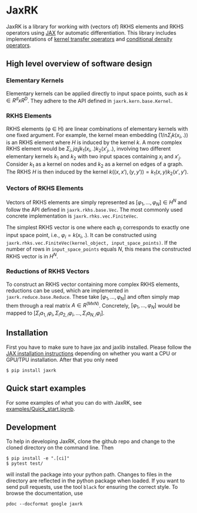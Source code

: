 # JaxRK

JaxRK is a library for working with (vectors of) RKHS elements and RKHS operators using [JAX](https://github.com/google/jax) for automatic differentiation. This library includes implementations of [kernel transfer operators](https://arxiv.org/abs/1712.01572) and [conditional density operators](https://arxiv.org/abs/1905.11255).

## High level overview of software design

### Elementary Kernels
Elementary kernels can be applied directly to input space points, such as $k ∈ R^d x R^D$. They adhere to the API defined in `jaxrk.kern.base.Kernel`.

### RKHS Elements
RKHS elements (φ ∈ H) are linear combinations of elementary kernels with one fixed argument. For example, the kernel mean embedding $(1/n Σ_i k(x_i, .))$ is an RKHS element where $H$ is induced by the kernel $k$. A more complex RKHS element would be $Σ_i,j a_ij k_1(x_i, .) k_2(x'_j, .)$, involving two different elementary kernels $k_1$ and $k_2$ with two input spaces containing $x_i$ and $x'_j$. Consider $k_1$ as a kernel on nodes and $k_2$ as a kernel on edges of a graph. The RKHS $H$ is then induced by the kernel $k((x,x'), (y,y')) = k_1(x, y) k_2(x', y')$.

### Vectors of RKHS Elements
Vectors of RKHS elements are simply represented as $[φ_1, …, φ_N] ∈ H^N$ and follow the API defined in `jaxrk.rkhs.base.Vec`. The most commonly used concrete implementation is `jaxrk.rhks.vec.FiniteVec`.

The simplest RKHS vector is one where each $φ_i$ corresponds to exactly one input space point, i.e., $φ_i = k(x_i, .)$. It can be constructed using `jaxrk.rhks.vec.FiniteVec(kernel_object, input_space_points)`. If the number of rows in `input_space_points` equals $N$, this means the constructed RKHS vector is in $H^N$.

### Reductions of RKHS Vectors
To construct an RKHS vector containing more complex RKHS elements, reductions can be used, which are implemented in `jaxrk.reduce.base.Reduce`. These take $[φ_1, …, φ_N]$ and often simply map them through a real matrix $A ∈ R^(MxN)$. Concretely, $[φ_1, …, φ_N]$ would be mapped to $[Σ_i a_{1,i} φ_i, Σ_i a_{2,i} φ_i, …, Σ_i a_{N,i} φ_i]$.

## Installation
First you have to make sure to have jax and jaxlib installed. Please follow the [JAX installation instructions](https://github.com/google/jax) depending on whether you want a CPU or GPU/TPU installation. After that you only need
```
$ pip install jaxrk
```

## Quick start examples

For some examples of what you can do with JaxRK, see [examples/Quick_start.ipynb](https://github.com/zalandoresearch/JaxRK/blob/master/examples/Quick_start.ipynb).


## Development

To help in developing JaxRK, clone the github repo and change to the cloned directory on the command line. Then 
```
$ pip install -e ".[ci]"
$ pytest test/
```
will install the package into your python path. Changes to files in the directory are reflected in the python package when loaded.
If you want to send pull requests, use the tool `black` for ensuring the correct style.
To browse the documentation, use

```
pdoc --docformat google jaxrk
```
